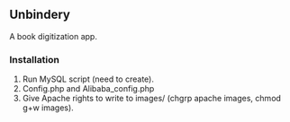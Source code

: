 ## Unbindery

A book digitization app.

### Installation

1. Run MySQL script (need to create).
2. Config.php and Alibaba\_config.php
3. Give Apache rights to write to images/ (chgrp apache images, chmod g+w images).

